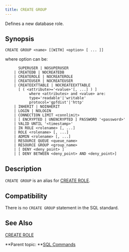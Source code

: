 ```yaml
---
title: CREATE GROUP 
---
```


Defines a new database role.

## <a id="section2"></a>Synopsis 

``` {#sql_command_synopsis}
CREATE GROUP <name> [[WITH] <option> [ ... ]]
```

where option can be:

```
      SUPERUSER | NOSUPERUSER
    | CREATEDB | NOCREATEDB
    | CREATEROLE | NOCREATEROLE
    | CREATEUSER | NOCREATEUSER
    | CREATEEXTTABLE | NOCREATEEXTTABLE 
      [ ( <attribute>='<value>'[, ...] ) ]
           where <attributes> and <value> are:
           type='readable'|'writable'
           protocol='gpfdist'|'http'
    | INHERIT | NOINHERIT
    | LOGIN | NOLOGIN
    | CONNECTION LIMIT <connlimit>
    | [ ENCRYPTED | UNENCRYPTED ] PASSWORD '<password>'
    | VALID UNTIL '<timestamp>' 
    | IN ROLE <rolename> [, ...]
    | ROLE <rolename> [, ...]
    | ADMIN <rolename> [, ...]
    | RESOURCE QUEUE <queue_name>
    | RESOURCE GROUP <group_name>
    | [ DENY <deny_point> ]
    | [ DENY BETWEEN <deny_point> AND <deny_point>]
```

## <a id="section3"></a>Description 

`CREATE GROUP` is an alias for [CREATE ROLE](CREATE_ROLE.html).

## <a id="section4"></a>Compatibility 

There is no `CREATE GROUP` statement in the SQL standard.

## <a id="section5"></a>See Also 

[CREATE ROLE](CREATE_ROLE.html)

**Parent topic: **[SQL Commands](../sql_commands/sql_ref.html)

